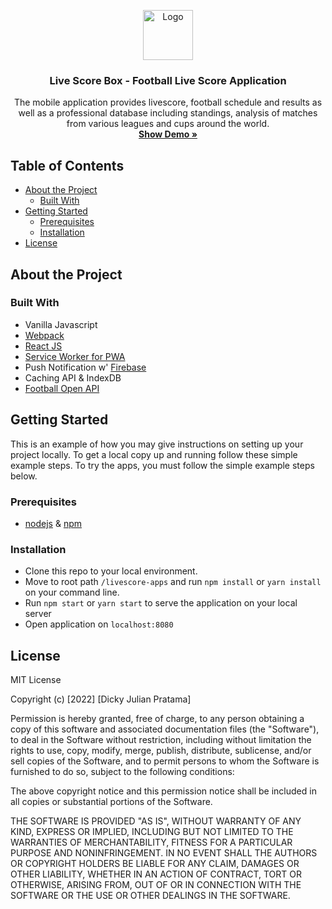 <p align="center">
  <img src="https://livescorebox.web.app/img/9169f25b388714540f4e78f01a3edb7e-icon-192.png" alt="Logo" width="80" height="80">

  <h3 align="center">Live Score Box - Football Live Score Application</h3>

  <p align="center">
    The mobile application provides livescore, football schedule and results as well as a professional database including standings, analysis of matches from various leagues and cups around the world.
    <br />
    <a href="https://livescorebox.web.app" target="_blank"><strong>Show Demo »</strong></a>
  </p>
</p>

## Table of Contents

* [About the Project](#about-the-project)
  * [Built With](#built-with)
* [Getting Started](#getting-started)
  * [Prerequisites](#prerequisites)
  * [Installation](#installation)
* [License](#license)

## About the Project
### Built With
* Vanilla Javascript
* [Webpack](https://webpack.js.org)
* [React JS](https://reactjs.org)
* [Service Worker for PWA](https://web.dev/progressive-web-apps)
* Push Notification w' [Firebase](https://firebase.google.com)
* Caching API & IndexDB
* [Football Open API](https://www.football-data.org/)

## Getting Started
This is an example of how you may give instructions on setting up your project locally. To get a local copy up and running follow these simple example steps.
To try the apps, you must follow the simple example steps below.

### Prerequisites
* [nodejs](https://nodejs.org) & [npm](https://www.npmjs.com)

### Installation
- Clone this repo to your local environment.
- Move to root path `/livescore-apps` and run `npm install` or `yarn install` on your command line.
- Run `npm start` or `yarn start` to serve the application on your local server
- Open application on `localhost:8080`

## License
MIT License

Copyright (c) [2022] [Dicky Julian Pratama]

Permission is hereby granted, free of charge, to any person obtaining a copy
of this software and associated documentation files (the "Software"), to deal
in the Software without restriction, including without limitation the rights
to use, copy, modify, merge, publish, distribute, sublicense, and/or sell
copies of the Software, and to permit persons to whom the Software is
furnished to do so, subject to the following conditions:

The above copyright notice and this permission notice shall be included in all
copies or substantial portions of the Software.

THE SOFTWARE IS PROVIDED "AS IS", WITHOUT WARRANTY OF ANY KIND, EXPRESS OR
IMPLIED, INCLUDING BUT NOT LIMITED TO THE WARRANTIES OF MERCHANTABILITY,
FITNESS FOR A PARTICULAR PURPOSE AND NONINFRINGEMENT. IN NO EVENT SHALL THE
AUTHORS OR COPYRIGHT HOLDERS BE LIABLE FOR ANY CLAIM, DAMAGES OR OTHER
LIABILITY, WHETHER IN AN ACTION OF CONTRACT, TORT OR OTHERWISE, ARISING FROM,
OUT OF OR IN CONNECTION WITH THE SOFTWARE OR THE USE OR OTHER DEALINGS IN THE
SOFTWARE.
